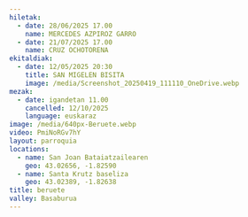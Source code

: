 ```yaml
---
hiletak:
  - date: 28/06/2025 17.00
    name: MERCEDES AZPIROZ GARRO
  - date: 21/07/2025 17.00
    name: CRUZ OCHOTORENA
ekitaldiak:
  - date: 12/05/2025 20:30
    title: SAN MIGELEN BISITA
    image: /media/Screenshot_20250419_111110_OneDrive.webp
mezak:
  - date: igandetan 11.00
    cancelled: 12/10/2025
    language: euskaraz
image: /media/640px-Beruete.webp
video: PmiNoRGv7hY
layout: parroquia
locations:
  - name: San Joan Bataiatzailearen
    geo: 43.02656, -1.82590
  - name: Santa Krutz baseliza
    geo: 43.02389, -1.82638
title: beruete
valley: Basaburua
---
```

